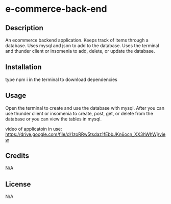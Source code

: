 # e-commerce-back-end

## Description

An ecommerce backend application. Keeps track of items through a database. Uses mysql and json to add to the database. Uses the terminal and thunder client or insomenia to add, delete, or update the database.

## Installation

type npm i in the terminal to download dependencies

## Usage

Open the terminal to create and use the database with mysql. After you can use thunder client or insomenia to create, post, get, or delete from the database or you can view the tables in mysql.

video of applicatoin in use: https://drive.google.com/file/d/1zoRRw5tsdaz1fEbbJKn6ocn_XX3hWhWj/view

## Credits

N/A

## License

N/A